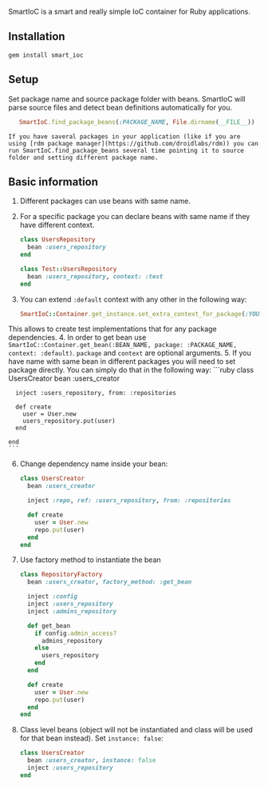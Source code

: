 SmartIoC is a smart and really simple IoC container for Ruby applications.

## Installation
`gem install smart_ioc`

## Setup
   Set package name and source package folder with beans. SmartIoC will parse source files and detect bean definitions automatically for you.

   ```ruby
      SmartIoC.find_package_beans(:PACKAGE_NAME, File.dirname(__FILE__))
   ```

    If you have saveral packages in your application (like if you are using [rdm package manager](https://github.com/droidlabs/rdm)) you can run SmartIoC.find_package_beans several time pointing it to source folder and setting different package name.

## Basic information
1. Different packages can use beans with same name.
2. For a specific package you can declare beans with same name if they have different context.
    ```ruby
    class UsersRepository
      bean :users_repository
    end

    class Test::UsersRepository
      bean :users_repository, context: :test
    end
    ```
3. You can extend `:default` context with any other in the following way:

   ```ruby
   SmartIoC::Container.get_instance.set_extra_context_for_package(:YOUR_PACKAGE_NAME, :test)
   ```
This allows to create test implementations that for any package dependencies.
4. In order to get bean use `SmartIoC::Container.get_bean(:BEAN_NAME, package: :PACKAGE_NAME, context: :default)`. `package` and `context` are optional arguments.
5. If you have name with same bean in different packages you will need to set package directly. You can simply do that in the following way:
    ```ruby
    class UsersCreator
      bean :users_creator

      inject :users_repository, from: :repositories

      def create
        user = User.new
        users_repository.put(user)
      end

    end
    ```
6. Change dependency name inside your bean:
    ```ruby
    class UsersCreator
      bean :users_creator

      inject :repo, ref: :users_repository, from: :repositories

      def create
        user = User.new
        repo.put(user)
      end
    end
    ```
7.  Use factory method to instantiate the bean
    ```ruby
    class RepositoryFactory
      bean :users_creator, factory_method: :get_bean

      inject :config
      inject :users_repository
      inject :admins_repository

      def get_bean
        if config.admin_access?
          admins_repository
        else
          users_repository
        end
      end

      def create
        user = User.new
        repo.put(user)
      end
    end
    ```
8. Class level beans (object will not be instantiated and class will be used for that bean instead). Set `instance: false`:

    ```ruby
    class UsersCreator
      bean :users_creator, instance: false
      inject :users_repository
    end
    ```
